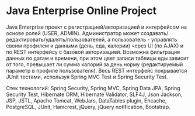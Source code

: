 Java Enterprise Online Project 
===============================
Java Enterprise проект с регистрацией/авторизацией и интерфейсом на основе ролей (USER, ADMIN).
Администратор может создавать/редактировать/удалять/пользователей, а пользователь - управлять своим профилем и данными
(день, еда, калории) через UI (по AJAX) и по REST интерфейсу с базовой авторизацией. Возможна фильтрация данных по датам и времени,
при этом цвет записи таблицы еды зависит от того, превышает ли сумма калорий за день норму (редактируемый параметр в профиле пользователя).
Весь REST интерфейс покрывается JUnit тестами, используя Spring MVC Test и Spring Security Test.

Стек технологий: Spring Security, Spring MVC, Spring Data JPA, Spring Security Test, Hibernate ORM, Hibernate Validator, SLF4J, Json Jackson,
JSP,  JSTL, Apache Tomcat, WebJars, DataTables plugin, Ehcache, PostgreSQL, JUnit, Hamcrest, jQuery, jQuery notification, Bootstrap.
